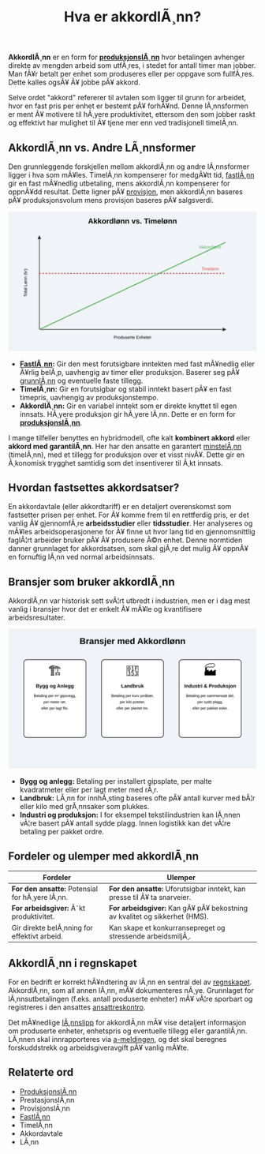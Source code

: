 ﻿---
title: "Hva er akkordlÃ¸nn?"
meta_title: "Hva er akkordlÃ¸nn?"
meta_description: '**AkkordlÃ¸nn** er en form for **[produksjonslÃ¸nn](/blogs/regnskap/hva-er-produksjonslonn "Hva er ProduksjonslÃ¸nn? Komplett Guide til Produksjonsbasert LÃ¸nn"...'
slug: hva-er-akkordlonn
type: blog
layout: pages/single
---

**AkkordlÃ¸nn** er en form for **[produksjonslÃ¸nn](/blogs/regnskap/hva-er-produksjonslonn "Hva er ProduksjonslÃ¸nn? Komplett Guide til Produksjonsbasert LÃ¸nn")** hvor betalingen avhenger direkte av mengden arbeid som utfÃ¸res, i stedet for antall timer man jobber. Man fÃ¥r betalt per enhet som produseres eller per oppgave som fullfÃ¸res. Dette kalles ogsÃ¥ Ã¥ jobbe pÃ¥ akkord.

Selve ordet "akkord" refererer til avtalen som ligger til grunn for arbeidet, hvor en fast pris per enhet er bestemt pÃ¥ forhÃ¥nd. Denne lÃ¸nnsformen er ment Ã¥ motivere til hÃ¸yere produktivitet, ettersom den som jobber raskt og effektivt har mulighet til Ã¥ tjene mer enn ved tradisjonell timelÃ¸nn.

## AkkordlÃ¸nn vs. Andre LÃ¸nnsformer

Den grunnleggende forskjellen mellom akkordlÃ¸nn og andre lÃ¸nnsformer ligger i hva som mÃ¥les. TimelÃ¸nn kompenserer for medgÃ¥tt tid, [fastlÃ¸nn](/blogs/regnskap/hva-er-fastlonn "Hva er FastlÃ¸nn i Regnskap?") gir en fast mÃ¥nedlig utbetaling, mens akkordlÃ¸nn kompenserer for oppnÃ¥dd resultat. Dette ligner pÃ¥ [provisjon](/blogs/regnskap/hva-er-provisjon "Hva er Provisjon? Komplett Guide til Provisjon i Regnskap og LÃ¸nn"), men akkordlÃ¸nn baseres pÃ¥ produksjonsvolum mens provisjon baseres pÃ¥ salgsverdi.

![AkkordlÃ¸nn vs. TimelÃ¸nn](akkordlonn-vs-timelonn.svg)

*   **[FastlÃ¸nn](/blogs/regnskap/hva-er-fastlonn "Hva er FastlÃ¸nn i Regnskap?"):** Gir den mest forutsigbare inntekten med fast mÃ¥nedlig eller Ã¥rlig belÃ¸p, uavhengig av timer eller produksjon. Baserer seg pÃ¥ [grunnlÃ¸nn](/blogs/regnskap/hva-er-grunnlonn "Hva er GrunnlÃ¸nn i Regnskap?") og eventuelle faste tillegg.
*   **TimelÃ¸nn:** Gir en forutsigbar og stabil inntekt basert pÃ¥ en fast timepris, uavhengig av produksjonstempo.
*   **AkkordlÃ¸nn:** Gir en variabel inntekt som er direkte knyttet til egen innsats. HÃ¸yere produksjon gir hÃ¸yere lÃ¸nn. Dette er en form for **[produksjonslÃ¸nn](/blogs/regnskap/hva-er-produksjonslonn "Hva er ProduksjonslÃ¸nn? Komplett Guide til Produksjonsbasert LÃ¸nn")**.

I mange tilfeller benyttes en hybridmodell, ofte kalt **kombinert akkord** eller **akkord med garantilÃ¸nn**. Her har den ansatte en garantert [minstelÃ¸nn](/blogs/regnskap/minstelonn "MinstelÃ¸nn i Regnskap") (timelÃ¸nn), med et tillegg for produksjon over et visst nivÃ¥. Dette gir en Ã¸konomisk trygghet samtidig som det insentiverer til Ã¸kt innsats.

## Hvordan fastsettes akkordsatser?

En akkordavtale (eller akkordtariff) er en detaljert overenskomst som fastsetter prisen per enhet. For Ã¥ komme frem til en rettferdig pris, er det vanlig Ã¥ gjennomfÃ¸re **arbeidsstudier** eller **tidsstudier**. Her analyseres og mÃ¥les arbeidsoperasjonene for Ã¥ finne ut hvor lang tid en gjennomsnittlig faglÃ¦rt arbeider bruker pÃ¥ Ã¥ produsere Ã©n enhet. Denne normtiden danner grunnlaget for akkordsatsen, som skal gjÃ¸re det mulig Ã¥ oppnÃ¥ en fornuftig lÃ¸nn ved normal arbeidsinnsats.

## Bransjer som bruker akkordlÃ¸nn

AkkordlÃ¸nn var historisk sett svÃ¦rt utbredt i industrien, men er i dag mest vanlig i bransjer hvor det er enkelt Ã¥ mÃ¥le og kvantifisere arbeidsresultater.

![Bransjer med AkkordlÃ¸nn](akkordlonn-industries.svg)

*   **Bygg og anlegg:** Betaling per installert gipsplate, per malte kvadratmeter eller per lagt meter med rÃ¸r.
*   **Landbruk:** LÃ¸nn for innhÃ¸sting baseres ofte pÃ¥ antall kurver med bÃ¦r eller kilo med grÃ¸nnsaker som plukkes.
*   **Industri og produksjon:** I for eksempel tekstilindustrien kan lÃ¸nnen vÃ¦re basert pÃ¥ antall sydde plagg. Innen logistikk kan det vÃ¦re betaling per pakket ordre.

## Fordeler og ulemper med akkordlÃ¸nn

| Fordeler                                       | Ulemper                                                                 |
| ---------------------------------------------- | ----------------------------------------------------------------------- |
| **For den ansatte:** Potensial for hÃ¸yere lÃ¸nn.  | **For den ansatte:** Uforutsigbar inntekt, kan presse til Ã¥ ta snarveier. |
| **For arbeidsgiver:** Ã˜kt produktivitet.       | **For arbeidsgiver:** Kan gÃ¥ pÃ¥ bekostning av kvalitet og sikkerhet (HMS). |
| Gir direkte belÃ¸nning for effektivt arbeid.    | Kan skape et konkurransepreget og stressende arbeidsmiljÃ¸.                |

## AkkordlÃ¸nn i regnskapet

For en bedrift er korrekt hÃ¥ndtering av lÃ¸nn en sentral del av [regnskapet](/blogs/regnskap/hva-er-regnskap "Hva er regnskap?"). AkkordlÃ¸nn, som all annen lÃ¸nn, mÃ¥ dokumenteres nÃ¸ye. Grunnlaget for lÃ¸nnsutbetalingen (f.eks. antall produserte enheter) mÃ¥ vÃ¦re sporbart og registreres i den ansattes [ansattreskontro](/blogs/regnskap/hva-er-ansattreskontro "Hva er Ansattreskontro? En Guide til Ansattkontoer i Regnskap"). 

Det mÃ¥nedlige [lÃ¸nnslipp](/blogs/regnskap/hva-er-lonnslipp "Hva er LÃ¸nnslipp i Regnskap? Komplett Guide til LÃ¸nnsspecifikasjon") for akkordlÃ¸nn mÃ¥ vise detaljert informasjon om produserte enheter, enhetspris og eventuelle tillegg eller garantilÃ¸nn. LÃ¸nnen skal innrapporteres via [a-meldingen](/blogs/regnskap/hva-er-a-melding "Hva er a-melding?"), og det skal beregnes forskuddstrekk og arbeidsgiveravgift pÃ¥ vanlig mÃ¥te.

## Relaterte ord

*   [ProduksjonslÃ¸nn](/blogs/regnskap/hva-er-produksjonslonn "Hva er ProduksjonslÃ¸nn? Komplett Guide til Produksjonsbasert LÃ¸nn")
*   PrestasjonslÃ¸nn
*   ProvisjonslÃ¸nn
*   [FastlÃ¸nn](/blogs/regnskap/hva-er-fastlonn "Hva er FastlÃ¸nn i Regnskap?")
*   TimelÃ¸nn
*   Akkordavtale
*   LÃ¸nn
